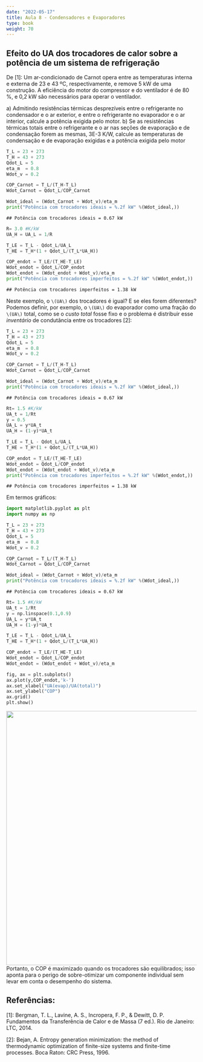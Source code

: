 ```yaml
---
date: "2022-05-17"
title: Aula 8 - Condensadores e Evaporadores
type: book
weight: 70
---
```


## Efeito do UA dos trocadores de calor sobre a potência de um sistema de refrigeração


De [1]: Um ar-condicionado de Carnot opera entre as temperaturas interna e externa de 23 e 43 ºC, respectivamente, e remove 5 kW de uma construção. A eficiência do motor do compressor e do ventilador é de 80 %, e 0,2 kW são necessários para operar o ventilador.

a) Admitindo resistências térmicas desprezíveis entre o refrigerante no condensador e o ar exterior, e entre o refrigerante no evaporador e o ar interior, calcule a potência exigida pelo motor.
b) Se as resistências térmicas totais entre o refrigerante e o ar nas seções de evaporação e de condensação forem as mesmas, 3E-3 K/W, calcule as temperaturas de condensação e de evaporação exigidas e a potência exigida pelo motor



```python
T_L = 23 + 273
T_H = 43 + 273
Qdot_L = 5
eta_m  = 0.8
Wdot_v = 0.2

COP_Carnot = T_L/(T_H-T_L)
Wdot_Carnot = Qdot_L/COP_Carnot

Wdot_ideal = (Wdot_Carnot + Wdot_v)/eta_m
print("Potência com trocadores ideais = %.2f kW" %(Wdot_ideal,))
```

```
## Potência com trocadores ideais = 0.67 kW
```

```python
R= 3.0 #K/kW
UA_H = UA_L = 1/R

T_LE = T_L - Qdot_L/UA_L
T_HE = T_H*(1 + Qdot_L/(T_L*UA_H))

COP_endot = T_LE/(T_HE-T_LE)
Wdot_endot = Qdot_L/COP_endot
Wdot_endot = (Wdot_endot + Wdot_v)/eta_m
print("Potência com trocadores imperfeitos = %.2f kW" %(Wdot_endot,))
```

```
## Potência com trocadores imperfeitos = 1.38 kW
```

Neste exemplo, o `\(UA\)` dos trocadores é igual? E se eles forem diferentes? Podemos definir, por exemplo, o `\(UA\)` do evaporador como uma fração do `\(UA\)` total, como se o *custo total* fosse fixo e o problema é distribuir esse *inventário* de condutância entre os trocadores [2]:


```python
T_L = 23 + 273
T_H = 43 + 273
Qdot_L = 5
eta_m  = 0.8
Wdot_v = 0.2

COP_Carnot = T_L/(T_H-T_L)
Wdot_Carnot = Qdot_L/COP_Carnot

Wdot_ideal = (Wdot_Carnot + Wdot_v)/eta_m
print("Potência com trocadores ideais = %.2f kW" %(Wdot_ideal,))
```

```
## Potência com trocadores ideais = 0.67 kW
```

```python
Rt= 1.5 #K/kW
UA_t = 1/Rt
y = 0.5
UA_L = y*UA_t
UA_H = (1-y)*UA_t

T_LE = T_L - Qdot_L/UA_L
T_HE = T_H*(1 + Qdot_L/(T_L*UA_H))

COP_endot = T_LE/(T_HE-T_LE)
Wdot_endot = Qdot_L/COP_endot
Wdot_endot = (Wdot_endot + Wdot_v)/eta_m
print("Potência com trocadores imperfeitos = %.2f kW" %(Wdot_endot,))
```

```
## Potência com trocadores imperfeitos = 1.38 kW
```

Em termos gráficos:


```python
import matplotlib.pyplot as plt
import numpy as np

T_L = 23 + 273
T_H = 43 + 273
Qdot_L = 5
eta_m  = 0.8
Wdot_v = 0.2

COP_Carnot = T_L/(T_H-T_L)
Wdot_Carnot = Qdot_L/COP_Carnot

Wdot_ideal = (Wdot_Carnot + Wdot_v)/eta_m
print("Potência com trocadores ideais = %.2f kW" %(Wdot_ideal,))
```

```
## Potência com trocadores ideais = 0.67 kW
```

```python
Rt= 1.5 #K/kW
UA_t = 1/Rt
y = np.linspace(0.1,0.9)
UA_L = y*UA_t
UA_H = (1-y)*UA_t

T_LE = T_L - Qdot_L/UA_L
T_HE = T_H*(1 + Qdot_L/(T_L*UA_H))

COP_endot = T_LE/(T_HE-T_LE)
Wdot_endot = Qdot_L/COP_endot
Wdot_endot = (Wdot_endot + Wdot_v)/eta_m

fig, ax = plt.subplots()
ax.plot(y,COP_endot,'k-')
ax.set_xlabel("UA(evap)/UA(total)")
ax.set_ylabel("COP")
ax.grid()
plt.show()
```

<img src="/disciplinas/ref0001/aula8ref0001_files/figure-html/unnamed-chunk-3-1.png" width="672" />
Portanto, o COP é maximizado quando os trocadores são equilibrados; isso aponta para o perigo de sobre-otimizar um componente individual sem levar em conta o desempenho do sistema.

## Referências:

[1]: Bergman, T. L., Lavine, A. S., Incropera, F. P., & Dewitt, D. P. Fundamentos da Transferência de Calor e de Massa (7 ed.). Rio de Janeiro: LTC, 2014.

[2]: Bejan, A. Entropy generation minimization: the method of thermodynamic optimization of finite-size systems and finite-time processes. Boca Raton: CRC Press, 1996.
